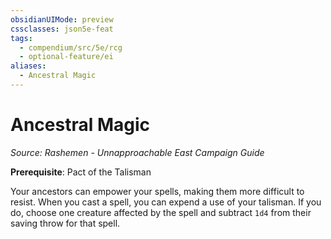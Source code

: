 ```yaml
---
obsidianUIMode: preview
cssclasses: json5e-feat
tags:
  - compendium/src/5e/rcg
  - optional-feature/ei
aliases:
  - Ancestral Magic
---
```

# Ancestral Magic
*Source: Rashemen - Unnapproachable East Campaign Guide*  

**Prerequisite**: Pact of the Talisman

Your ancestors can empower your spells, making them more difficult to resist. When you cast a spell, you can expend a use of your talisman. If you do, choose one creature affected by the spell and subtract `1d4` from their saving throw for that spell.